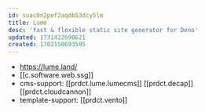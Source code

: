 ```yaml
---
id: suac0n2pef2aqdb53dcy5lm
title: Lume
desc: 'fast & flexible static site generator for Deno'
updated: 1731422690621
created: 1702150693595
---
```


- https://lume.land/
- [[c.software.web.ssg]]
- cms-support: [[prdct.lume.lumecms]] [[prdct.decap]] [[prdct.cloudcannon]]
- template-support: [[prdct.vento]]